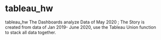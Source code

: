 # tableau_hw
tableau_hw
The Dashboards analyze Data of May 2020 ; 
The Story is created from data of Jan 2019- June 2020, use the Tableau Union function to stack all data together. 

